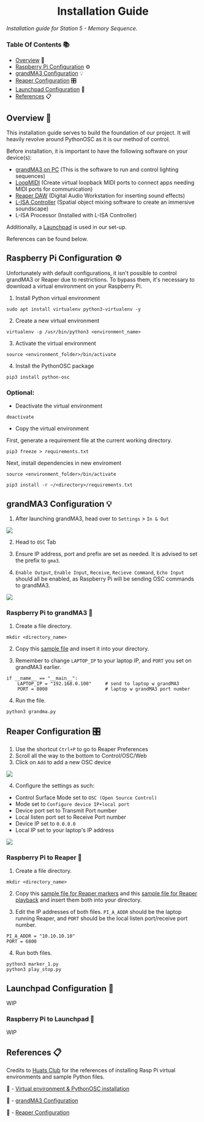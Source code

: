 <h1 align="center">
  Installation Guide
</h1>

<p align="center">

 <i align="center">Installation guide for Station 5 - Memory Sequence. </i>
</p>

### Table Of Contents 📚

- [Overview](#overview) 📃
- [Raspberry Pi Configuration](#rasp-pi) ⚙️
- [grandMA3 Configuration](#grandma3) 💡
- [Reaper Configuration](#reaper) 🎛️
- [Launchpad Configuration](#launchpad) 📱
- [References](#references) 📋

## <a id="overview"> Overview 📃</a>

This installation guide serves to build the foundation of our project. It will heavily revolve around PythonOSC as it is our method of control.

Before installation, it is important to have the following software on your device(s):

- [grandMA3 on PC](https://www.malighting.com/downloads/products/grandma3/) (This is the software to run and control lighting sequences)
- [LoopMIDI](https://www.tobias-erichsen.de/software/loopmidi.html) (Create virtual loopback MIDI ports to connect apps needing MIDI ports for communication)
- [Reaper DAW](https://www.reaper.fm/download.php) (Digital Audio Workstation for inserting sound effects)
- [L-ISA Controller](https://www.l-acoustics.com/products/l-isa-studio/) (Spatial object mixing software to create an immersive soundscape)
- L-ISA Processor (Installed with L-ISA Controller)

Additionally, a [Launchpad](https://novationmusic.com/search.php?search_query=launchpad) is used in our set-up.

References can be found below.

## <a id="rasp-pi"> Raspberry Pi Configuration ⚙️</a>

Unfortunately with default configurations, it isn't possible to control grandMA3 or Reaper due to restrictions. To bypass them, it's necessary to download a virtual environment on your Raspberry Pi.

1) Install Python virtual environment

```
sudo apt install virtualenv python3-virtualenv -y
```

2) Create a new virtual environment

```
virtualenv -p /usr/bin/python3 <environment_name>
```

3) Activate the virtual environment

```
source <environment_folder>/bin/activate
```

4) Install the PythonOSC package

```
pip3 install python-osc
```

### Optional:

- Deactivate the virtual environment

```
deactivate
```

- Copy the virtual environment

First, generate a requirement file at the current working directory.

```
pip3 freeze > requirements.txt
```

Next, install dependencies in new enviroment

```
source <environment_folder>/bin/activate
```

```
pip3 install -r ~/<directory>/requirements.txt
```
## <a id="grandma3"> grandMA3 Configuration 💡</a>

1) After launching grandMA3, head over to `Settings` > `In & Out`

![](installation_assets/GrandMA3_Step1.png)

2) Head to `OSC` Tab

3) Ensure IP address, port and prefix are set as needed. It is advised to set the prefix to `gma3`.

4) `Enable Output`, `Enable Input`, `Receive`, `Recieve Command`, `Echo Input` should all be enabled, as Raspberry Pi will be sending OSC commands to grandMA3.

![](installation_assets/GrandMA3_Step2to4.png)

### Raspberry Pi to grandMA3 🔗
1) Create a file directory.
```
mkdir <directory_name>
```

2) Copy this [sample file](https://github.com/huats-club/oscstarterkit/tree/main/tutorial5/grandma.py) and insert it into your directory.

3) Remember to change `LAPTOP_IP` to your laptop IP, and ```PORT``` you set on grandMA3 earlier.

```
if __name__ == "__main__":
    LAPTOP_IP = "192.168.0.100"		# send to laptop w grandMA3
    PORT = 8000                     # laptop w grandMA3 port number
```
4) Run the file.
```
python3 grandma.py
```

## <a id="reaper">Reaper Configuration 🎛️</a>

1) Use the shortcut `Ctrl+P` to go to Reaper Preferences 
2) Scroll all the way to the bottom to Control/OSC/Web
3) Click on `Add` to add a new OSC device 

![](installation_assets/Reaper_Step2to3.png)

4) Configure the settings as such:

- Control Surface Mode set to `OSC (Open Source Control)`
- Mode set to `Configure device IP+local port`
- Device port set to Transmit Port number
- Local listen port set to Receive Port number
- Device IP set to `0.0.0.0`
- Local IP set to your laptop's IP address

![](installation_assets/Reaper_Step4.png)

### Raspberry Pi to Reaper 🔗

1) Create a file directory.
```
mkdir <directory_name>
```

2) Copy this [sample file for Reaper markers](https://github.com/huats-club/oscstarterkit/tree/main/tutorial8/marker_1.py) and this [sample file for Reaper playback](https://github.com/huats-club/oscstarterkit/tree/main/tutorial8/play_stop.py) and insert them both into your directory.

3) Edit the IP addresses of both files. `PI_A_ADDR` should be the laptop running Reaper, and ```PORT``` should be the local listen port/receive port number.

```
PI_A_ADDR = "10.10.10.10"
PORT = 6800
```

4) Run both files.

```
python3 marker_1.py
python3 play_stop.py
```

## <a id="launchpad">Launchpad Configuration 📱</a>

WIP

### Raspberry Pi to Launchpad 🔗

WIP

## <a id="references">References 📋</a>
Credits to [Huats Club](https://github.com/huats-club) for the references of installing Rasp Pi virtual environments and sample Python files. 

🔗 - [Virtual environment & PythonOSC installation](https://github.com/huats-club/mts_sensor_cookbook/blob/main/0.%20virtual_environment/venv.md)

🔗 - [grandMA3 Configuration](https://github.com/huats-club/oscstarterkit/tree/main/tutorial5)

🔗 - [Reaper Configuration](https://github.com/huats-club/oscstarterkit/tree/main/tutorial8)